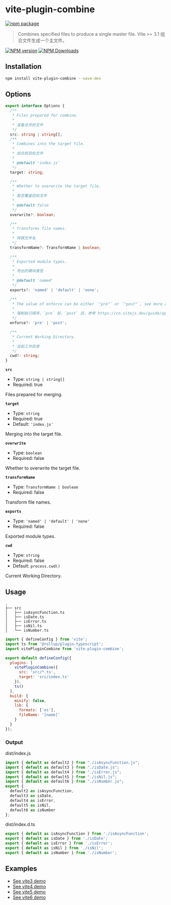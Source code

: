# vite-plugin-combine

[![npm package](https://nodei.co/npm/vite-plugin-combine.png?downloads=true&downloadRank=true&stars=true)](https://www.npmjs.com/package/vite-plugin-combine)

> Combines specified files to produce a single master file. Vite >= 3.1
> 组合文件生成一个主文件。

[![NPM version](https://img.shields.io/npm/v/vite-plugin-combine.svg?style=flat)](https://npmjs.org/package/vite-plugin-combine)
[![NPM Downloads](https://img.shields.io/npm/dm/vite-plugin-combine.svg?style=flat)](https://npmjs.org/package/vite-plugin-combine)

## Installation

```bash
npm install vite-plugin-combine --save-dev
```

## Options

```ts
export interface Options {
  /**
   * Files prepared for combine.
   *
   * 准备合并的文件
   */
  src: string | string[];
  /**
   * Combines into the target file.
   *
   * 组合到目标文件
   *
   * @default 'index.js'
   */
  target: string;

  /**
   * Whether to overwrite the target file.
   *
   * 是否覆盖目标文件
   *
   * @default false
   */
  overwrite?: boolean;

  /**
   * Transforms file names.
   *
   * 转换文件名
   */
  transformName?: TransformName | boolean;

  /**
   * Exported module types.
   *
   * 导出的模块类型
   *
   * @default 'named'
   */
  exports?: 'named' | 'default' | 'none';

  /**
   * The value of enforce can be either `"pre"` or `"post"`, see more at https://vitejs.dev/guide/api-plugin.html#plugin-ordering.
   *
   * 强制执行顺序，`pre` 前，`post` 后，参考 https://cn.vitejs.dev/guide/api-plugin.html#plugin-ordering。
   */
  enforce?: 'pre' | 'post';

  /**
   * Current Working Directory.
   *
   * 当前工作目录
   */
  cwd?: string;
}
```

**`src`**
* Type: `string | string[]`
* Required: true

Files prepared for merging.

**`target`**
* Type: `string`
* Required: true
* Default: `'index.js'`

Merging into the target file.

**`overwrite`**
* Type: `boolean`
* Required: false

Whether to overwrite the target file.

**`transformName`**
* Type: `TransformName | boolean`
* Required: false

Transform file names.

**`exports`**
* Type: `'named' | 'default' | 'none'`
* Required: false

Exported module types.

**`cwd`**
* Type: `string`
* Required: false
* Default: `process.cwd()`

Current Working Directory.

## Usage

```dir
.
├── src
│   ├── isAsyncFunction.ts
│   ├── isDate.ts
│   ├── isError.ts
│   ├── isNil.ts
│   └── isNumber.ts
```

```js
import { defineConfig } from 'vite';
import ts from '@rollup/plugin-typescript';
import vitePluginCombine from 'vite-plugin-combine';

export default defineConfig({
  plugins: [
    vitePluginCombine({
      src: 'src/*.ts',
      target: 'src/index.ts'
    }),
    ts()
  ],
  build: {
    minify: false,
    lib: {
      formats: ['es'],
      fileName: '[name]'
    }
  }
});
```

### Output

dist/index.js
```js
import { default as default2 } from "./isAsyncFunction.js";
import { default as default3 } from "./isDate.js";
import { default as default4 } from "./isError.js";
import { default as default5 } from "./isNil.js";
import { default as default6 } from "./isNumber.js";
export {
  default2 as isAsyncFunction,
  default3 as isDate,
  default4 as isError,
  default5 as isNil,
  default6 as isNumber
};
```

dist/index.d.ts
```ts
export { default as isAsyncFunction } from './isAsyncFunction';
export { default as isDate } from './isDate';
export { default as isError } from './isError';
export { default as isNil } from './isNil';
export { default as isNumber } from './isNumber';
```

## Examples

* [See vite3 demo](../../examples/vite3-demo)
* [See vite4 demo](../../examples/vite4-demo)
* [See vite5 demo](../../examples/vite5-demo)
* [See vite6 demo](../../examples/vite6-demo)